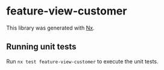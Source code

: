 # feature-view-customer

This library was generated with [Nx](https://nx.dev).

## Running unit tests

Run `nx test feature-view-customer` to execute the unit tests.
